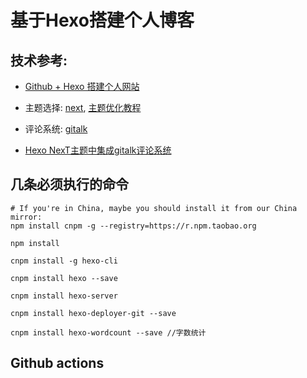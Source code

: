 # 基于Hexo搭建个人博客

## 技术参考:
- [Github + Hexo 搭建个人网站](https://zhuanlan.zhihu.com/p/26625249)

- 主题选择: [next](https://github.com/iissnan/hexo-theme-next), [主题优化教程](http://shenzekun.cn/hexo%E7%9A%84next%E4%B8%BB%E9%A2%98%E4%B8%AA%E6%80%A7%E5%8C%96%E9%85%8D%E7%BD%AE%E6%95%99%E7%A8%8B.html)

- 评论系统: [gitalk](https://github.com/gitalk/gitalk)

- [Hexo NexT主题中集成gitalk评论系统](https://asdfv1929.github.io/2018/01/20/gitalk/)

## 几条必须执行的命令
```
# If you're in China, maybe you should install it from our China mirror:
npm install cnpm -g --registry=https://r.npm.taobao.org

npm install

cnpm install -g hexo-cli

cnpm install hexo --save

cnpm install hexo-server

cnpm install hexo-deployer-git --save

cnpm install hexo-wordcount --save //字数统计
```

## Github actions
